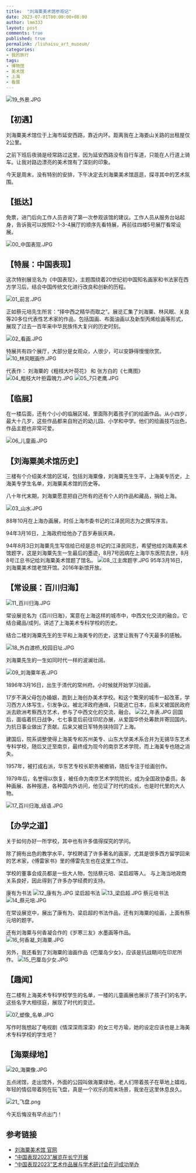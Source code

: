 ```yaml
---
title:  "刘海粟美术馆参观记"
date: 2023-07-01T00:00:00+08:00
author: lmm333
layout: post
comments: true
published: true
permalink: /liuhaisu_art_museum/
categories:
- 我的旅行
tags:
- 博物馆
- 美术馆
- 上海
- 看展
---
```

![19_外景.JPG](../images/23-07-01/19_外景.JPG)
## 【初遇】
刘海粟美术馆位于上海市延安西路，靠近内环。距离我在上海娄山关路的出租屋仅2公里。

之前下班后夜骑是经常路过这里，因为延安西路没有自行车道，只能在人行道上骑车。让我对路边漂亮的美术馆有了深刻的印象。

今天是周末，没有特别的安排，下午决定去刘海粟美术馆逛逛，探寻其中的艺术氛围。

## 【抵达】
免票，进门后向工作人员咨询了第一次参观该馆的建议。工作人员从服务台站起身，告诉我可以按照2-1-3-4展厅的顺序先看特展，再前往四楼5号展厅看常设展。

![00_中国表现.JPG](../images/23-07-01/00_中国表现.JPG)

## 【特展：中国表现】

这次特别展览名为《中国表现》，主题围绕着20世纪初中国知名画家和书法家在西方学习后，结合中国传统文化进行改良和创新的历程。

<!--more-->

![01_前言.JPG](../images/23-07-01/01_前言.JPG)

正如蔡元培先生所言：“择中西之精华而取之”。展览汇集了刘海粟、林风眠、关良等20多位代表性艺术家的作品，包括国画、布面油画以及新型丙烯绘画等形式，展现了过去一百年来中华民族伟大复兴的历史时刻。

![02_看画.JPG](../images/23-07-01/02_看画.JPG)

特展共有四个展厅，大部分是女观众，人很少，可以安静得慢慢欣赏。
![10_林风眠画作.JPG](../images/23-07-01/10_林风眠画作.JPG)

代表作： 刘海粟的《粗枝大叶荷花》 和 张方白的《七鹰图》
![04_粗枝大叶拒霜魄力.JPG](../images/23-07-01/04_粗枝大叶拒霜魄力.JPG)
![05_7只老鹰.JPG](../images/23-07-01/05_7只老鹰.JPG)

## 【临展】

在一楼后面，还有个小小的临展区域，里面陈列着孩子们的绘画作品。从小四岁，最大十几岁，这些作品都来自附近的幼儿园、小学和中学。他们的绘画技巧出色，作品主题也非常可爱。

![06_儿童画.JPG](../images/23-07-01/06_儿童画.JPG)

## 【刘海粟美术馆历史】
三楼有个介绍美术馆的区域，包括刘海粟像，刘海粟先生生平，上海美专历史，上海美专学生名单，刘海粟美术馆的历史等。

八十年代末期，刘海粟愿意把自己所有的还有个人的作品和藏品，捐给上海。

![03_山水.JPG](../images/23-07-01/03_山水.JPG)

88年10月在上海办画展，时任上海市委书记的江泽民同志为之撰写序言。

94年3月16日，上海政府给他办了百岁寿辰庆典，

94年8月3日刘海粟先生写信给已经是总书记的江泽民同志，希望他给刘海素美术馆题字，这是刘海粟先生一生最后的墨迹，8月7号因病在上海华东医院去世，8月8号江总书记给刘海粟美术馆题了馆名。
![08_江主席题字.JPG](../images/23-07-01/08_江主席题字.JPG)
95年3月16日，刘海粟美术馆老馆开馆。2016年新馆开放。

## 【常设展：百川归海】

![11_百川归海.JPG](../images/23-07-01/11_百川归海.JPG)

常设展览名为《百川归海》，寓意在上海这样的城市中，中西文化交流的融合。它结合藏品/成列，讲述了上海美术专科学校的历史。

结合二楼刘海粟先生的生平和上海美专的历史，这里让我有了今天最多的感触。

![18_外白渡桥_校园旧址.JPG](../images/23-07-01/18_外白渡桥_校园旧址.JPG)

刘海粟先生的一生如同时代一样的波澜壮阔。

![09_刘海粟年表.JPG](../images/23-07-01/09_刘海粟年表.JPG)

1896年3月16日，出生于清代的常州府。小时候就开始学习绘画，

17岁不满父母包办婚姻，跑到上海创办美术学校。和这个繁荣的城市一起改革，学习西方人体写生，引发争议。被北洋政府通缉，只能逃亡日本，后来又被国民政府派去欧洲考察西方艺术，参与了中西文化的交流、融合。
![22_年表.JPG](../images/23-07-01/22_年表.JPG)
回国后，面临着抗日战争，七七事变后前往印尼办展，从爱国华侨处筹款并寄回国内，为抗日事业做出了贡献。后来又被日军特务挟持回了上海。

建国后，院系调整使得上海美专和苏州美专、山东大学美术系合并为无锡华东艺术专科学校，随后又迁至南京，最终成为现今的南京艺术学院，而上海美专也随之消失。

1957年，被打成右派，华东艺专校长职务被撤销，随后专注于绘画创作。

1979年后，名誉得以恢复，被任命为南京艺术学院院长，成为全国政协委员。各种画展、各种报道，各种国内外访问，他见证了时代的成长，也是时代里的大人物。

![17_百川归海_结语.JPG](../images/23-07-01/17_百川归海_结语.JPG)

## 【办学之道】
关于如何办好一所学校，其中也有许多值得探究的学问。

除了拥有出色的教学水平，学校聘请了许多著名的画家，尤其是很多西方留学回来的艺术家，《傅雷家书》里的傅雷先生也在这里工作过。

学校的董事会成员都是一些大人物，包括蔡元培、梁启超等人。
与上海当地政商关系良好，因此得到了许多办学经费的支持。

康有为书法
![12_康有为.JPG](../images/23-07-01/12_康有为.JPG)
梁启超书法
![13_梁启超.JPG](../images/23-07-01/13_梁启超.JPG)
蔡元培书法
![14_蔡元培.JPG](../images/23-07-01/14_蔡元培.JPG)

在常设展览中，展出了康有为、梁启超的书法作品，还有刘海粟的绘画，上面有蔡元培的题字。

还有刘海粟与何香凝合作的《岁寒三友》水墨画等作品。
![16_何香凝_刘海粟.JPG](../images/23-07-01/16_何香凝_刘海粟.JPG)

另外，我还看到了刘海粟的油画作品《巴厘岛少女》，应该是抗战期间在印尼所作。
![15_巴厘岛少女.JPG](../images/23-07-01/15_巴厘岛少女.JPG)

## 【趣闻】
在二楼有上海美术专科学校学生的名单，一楼的儿童画展也展示了孩子们的名字。这些名字大相径庭，展现了时代的变迁。

![07_塑像_名单.JPG](../images/23-07-01/07_塑像_名单.JPG)

写作时我想起了电视剧《情深深雨濛濛》的女三号方瑜，她的设定应该也是上海美术专科学校的学生吧？

## 【海粟绿地】

![20_海粟像.JPG](../images/23-07-01/20_海粟像.JPG)

五点闭馆，走出馆外，外面的公园叫做海粟绿地，老人们带着孩子在草地上嬉戏，年轻的情侣带着狗在玩飞盘，真是一个欢乐的周末场景，我坐在这里休息良久。

![21_飞盘.png](../images/23-07-01/21_飞盘.png)

今天后悔没有早点出门！

## 参考链接
- [刘海粟美术馆 官网](https://www.lhs-arts.org/index.html)
- [“中国表现2023”展览在长宁开展](https://baijiahao.baidu.com/s?id=1769453151285218353)
- [“中国表现2023”艺术作品展与学术研讨会在沪成功举办](https://baijiahao.baidu.com/s?id=1770634977018015701)